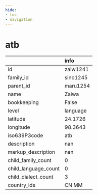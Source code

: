 ```yaml
---
hide:
- toc
- navigation
---
```

# atb
|                      | info     |
|:---------------------|:---------|
| id                   | zaiw1241 |
| family_id            | sino1245 |
| parent_id            | maru1254 |
| name                 | Zaiwa    |
| bookkeeping          | False    |
| level                | language |
| latitude             | 24.1726  |
| longitude            | 98.3643  |
| iso639P3code         | atb      |
| description          | nan      |
| markup_description   | nan      |
| child_family_count   | 0        |
| child_language_count | 0        |
| child_dialect_count  | 3        |
| country_ids          | CN MM    |